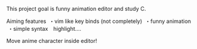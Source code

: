 This project goal is funny animation editor and study C.

Aiming features
  ・vim like key binds (not completely)
  ・funny animation
  ・simple syntax　highlight....

Move anime character inside editor!

